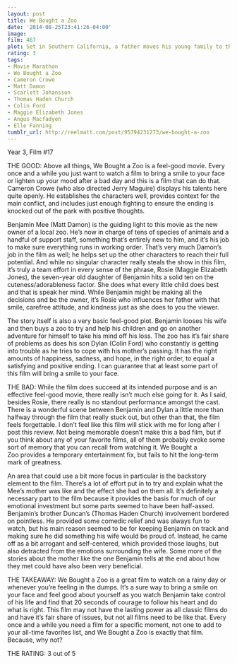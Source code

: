 ```yaml
---
layout: post
title: We Bought a Zoo
date: '2014-08-25T23:41:26-04:00'
image: 
film: 467
plot: Set in Southern California, a father moves his young family to the countryside to renovate and re-open a struggling zoo.
rating: 3
tags:
- Movie Marathon
- We Bought a Zoo
- Cameron Crowe
- Matt Damon
- Scarlett Johansson
- Thomas Haden Church
- Colin Ford
- Maggie Elizabeth Jones
- Angus Macfadyen
- Elle Fanning
tumblr_url: http://reelmatt.com/post/95794231273/we-bought-a-zoo
---
```


Year 3, Film #17

THE GOOD: Above all things, We Bought a Zoo is a feel-good movie. Every once and a while you just want to watch a film to bring a smile to your face or lighten up your mood after a bad day and this is a film that can do that. Cameron Crowe (who also directed Jerry Maguire) displays his talents here quite openly. He establishes the characters well, provides context for the main conflict, and includes just enough fighting to ensure the ending is knocked out of the park with positive thoughts.

Benjamin Mee (Matt Damon) is the guiding light to this movie as the new owner of a local zoo. He’s now in charge of tens of species of animals and a handful of support staff, something that’s entirely new to him, and it’s his job to make sure everything runs in working order. That’s very much Damon’s job in the film as well; he helps set up the other characters to reach their full potential. And while no singular character really steals the show in this film, it’s truly a team effort in every sense of the phrase, Rosie (Maggie Elizabeth Jones), the seven-year old daughter of Benjamin hits a solid ten on the cuteness/adorableness factor. She does what every little child does best and that is speak her mind. While Benjamin might be making all the decisions and be the owner, it’s Rosie who influences her father with that smile, carefree attitude, and kindness just as she does to you the viewer.

The story itself is also a very basic feel-good plot. Benjamin looses his wife and then buys a zoo to try and help his children and go on another adventure for himself to take his mind off his loss. The zoo has it’s fair share of problems as does his son Dylan (Colin Ford) who constantly is getting into trouble as he tries to cope with his mother’s passing. It has the right amounts of happiness, sadness, and hope, in the right order, to equal a satisfying and positive ending. I can guarantee that at least some part of this film will bring a smile to your face.

THE BAD: While the film does succeed at its intended purpose and is an effective feel-good movie, there really isn’t much else going for it. As I said, besides Rosie, there really is no standout performance amongst the cast. There is a wonderful scene between Benjamin and Dylan a little more than halfway through the film that really stuck out, but other than that, the film feels forgettable. I don’t feel like this film will stick with me for long after I post this review. Not being memorable doesn’t make this a bad film, but if you think about any of your favorite films, all of them probably evoke some sort of memory that you can recall from watching it. We Bought a Zoo provides a temporary entertainment fix, but fails to hit the long-term mark of greatness.

An area that could use a bit more focus in particular is the backstory element to the film. There’s a lot of effort put in to try and explain what the Mee’s mother was like and the effect she had on them all. It’s definitely a necessary part to the film because it provides the basis for much of our emotional investment but some parts seemed to have been half-assed. Benjamin’s brother Duncan’s (Thomas Haden Church) involvement bordered on pointless. He provided some comedic relief and was always fun to watch, but his main reason seemed to be for keeping Benjamin on track and making sure he did something his wife would be proud of. Instead, he came off as a bit arrogant and self-centered, which provided those laughs, but also detracted from the emotions surrounding the wife. Some more of the stories about the mother like the one Benjamin tells at the end about how they met could have also been very beneficial.

THE TAKEAWAY: We Bought a Zoo is a great film to watch on a rainy day or whenever you’re feeling in the dumps. It’s a sure way to bring a smile on your face and feel good about yourself as you watch Benjamin take control of his life and find that 20 seconds of courage to follow his heart and do what is right. This film may not have the lasting power as all classic films do and have it’s fair share of issues, but not all films need to be like that. Every once and a while you need a film for a specific moment, not one to add to your all-time favorites list, and We Bought a Zoo is exactly that film. Because, why not?

THE RATING: 3 out of 5
